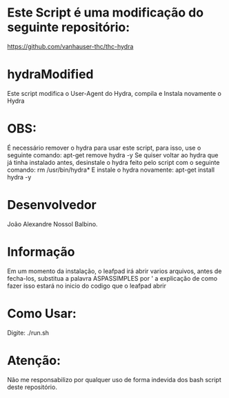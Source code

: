 # Este Script é uma modificação do seguinte repositório:
https://github.com/vanhauser-thc/thc-hydra

# hydraModified
Este script modifica o User-Agent do Hydra, compila e Instala novamente o Hydra

# OBS:
É necessário remover o hydra para usar este script, para isso, use o seguinte comando:
											apt-get remove hydra -y
Se quiser voltar ao hydra que já tinha instalado antes, desinstale o hydra feito pelo script com o seguinte comando:
															rm /usr/bin/hydra*
E instale o hydra novamente:
				apt-get install hydra -y

# Desenvolvedor
João Alexandre Nossol Balbino.

# Informação
Em um momento da instalação, o leafpad irá abrir varios arquivos, antes de fecha-los, substitua a palavra ASPASSIMPLES por '  a explicação de como fazer isso estará no inicio do codigo que o leafpad abrir

# Como Usar:
Digite: ./run.sh

# Atenção:
Não me responsabilizo por qualquer uso de forma indevida dos bash script deste repositório.
